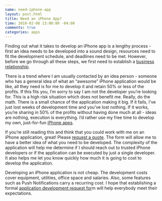 ```yaml
--- 
name: need-iphone-app
layout: post.html
title: Need an iPhone App?
time: 2010-02-08 13:00:00 -04:00
comments: true
categories: apps
---
```

Finding out what it takes to develop an iPhone app is a lengthy process - first an idea needs to be developed into a sound design, resources need to fit the development schedule, and deadlines need to be met. However, before we go through all these steps, we first need to establish a [business relationship](/request-quote/).

There is a trend where I am usually contacted by an idea person - someone who has a general idea of what an “awesome” iPhone application would be like, all they need is for me to develop it and retain 50% or less of the profits. If this fits you, I’m sorry to say I am not the developer you’re looking for. This is a high risk situation which does not benefit me. Really, do the math. There is a small chance of the application making it big. If it fails, I’ve just lost weeks of development time and you’ve lost nothing. If it works, you’re sharing in 50% of the profits without having done much at all - ideas are nothing, execution is everything. I’d rather use my free time to develop my own, just-for-fun [iPhone apps](/apps/).

If you’re still reading this and think that you could work with me on an iPhone application, great! Please [request a quote](/request-quote/). The form will allow me to have a better idea of what you need to be developed. The complexity of the application will help me determine if I should reach out to trusted iPhone developers or if the application can be executed by just a single developer. It also helps me let you know quickly how much it is going to cost to develop the application.

Developing an iPhone application is not cheap. The development costs cover equipment, utilities, office space and salaries. Also, some features such as Push Notifications carry a recurring cost. I hope that establishing a formal [application development request for](/request-quote/)m will help everybody meet their expectations.

